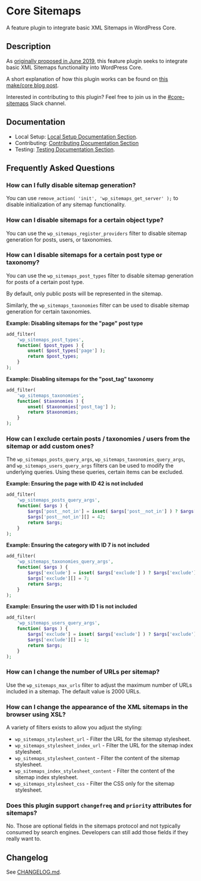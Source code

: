 # Core Sitemaps

A feature plugin to integrate basic XML Sitemaps in WordPress Core.

## Description

As [originally proposed in June 2019](https://make.wordpress.org/core/2019/06/12/xml-sitemaps-feature-project-proposal/), this feature plugin seeks to integrate basic XML Sitemaps functionality into WordPress Core.

A short explanation of how this plugin works can be found on [this make/core blog post](https://make.wordpress.org/core/2020/01/27/feature-plugin-xml-sitemaps/).

Interested in contributing to this plugin? Feel free to join us in the [#core-sitemaps](https://wordpress.slack.com/archives/CTKTGNJJW) Slack channel.

## Documentation

- Local Setup: [Local Setup Documentation Section](/docs/SETUP.md/).
- Contributing: [Contributing Documentation Section](/docs/CONTRIBUTING.md)
- Testing: [Testing Documentation Section](/docs/TESTING.md).

## Frequently Asked Questions

### How can I fully disable sitemap generation?

You can use `remove_action( 'init', 'wp_sitemaps_get_server' );` to disable initialization of any sitemap functionality.

### How can I disable sitemaps for a certain object type?

You can use the `wp_sitemaps_register_providers` filter to disable sitemap generation for posts, users, or taxonomies.

### How can I disable sitemaps for a certain post type or taxonomy?

You can use the `wp_sitemaps_post_types` filter to disable sitemap generation for posts of a certain post type.

By default, only public posts will be represented in the sitemap.

Similarly, the `wp_sitemaps_taxonomies` filter can be used to disable sitemap generation for certain taxonomies.

**Example: Disabling sitemaps for the "page" post type**

```php
add_filter(
	'wp_sitemaps_post_types',
	function( $post_types ) {
		unset( $post_types['page'] );
		return $post_types;
	}
);
```

**Example: Disabling sitemaps for the "post_tag" taxonomy**

```php
add_filter(
	'wp_sitemaps_taxonomies',
	function( $taxonomies ) {
		unset( $taxonomies['post_tag'] );
		return $taxonomies;
	}
);
```

### How can I exclude certain posts / taxonomies / users from the sitemap or add custom ones?

The `wp_sitemaps_posts_query_args`, `wp_sitemaps_taxonomies_query_args`, and `wp_sitemaps_users_query_args` filters can be used to modify the underlying queries. Using these queries, certain items can be excluded.

**Example: Ensuring the page with ID 42 is not included**

```php
add_filter(
	'wp_sitemaps_posts_query_args',
	function( $args ) {
		$args['post__not_in'] = isset( $args['post__not_in'] ) ? $args['post__not_in'] : array();
		$args['post__not_in'][] = 42;
		return $args;
	}
);
```

**Example: Ensuring the category with ID 7 is not included**

```php
add_filter(
	'wp_sitemaps_taxonomies_query_args',
	function( $args ) {
		$args['exclude'] = isset( $args['exclude'] ) ? $args['exclude'] : array();
		$args['exclude'][] = 7;
		return $args;
	}
);
```

**Example: Ensuring the user with ID 1 is not included**

```php
add_filter(
	'wp_sitemaps_users_query_args',
	function( $args ) {
		$args['exclude'] = isset( $args['exclude'] ) ? $args['exclude'] : array();
		$args['exclude'][] = 1;
		return $args;
	}
);
```

### How can I change the number of URLs per sitemap?

Use the `wp_sitemaps_max_urls` filter to adjust the maximum number of URLs included in a sitemap. The default value is 2000 URLs.

### How can I change the appearance of the XML sitemaps in the browser using XSL?

A variety of filters exists to allow you adjust the styling:

* `wp_sitemaps_stylesheet_url` - Filter the URL for the sitemap stylesheet.
* `wp_sitemaps_stylesheet_index_url` - Filter the URL for the sitemap index stylesheet.
* `wp_sitemaps_stylesheet_content` - Filter the content of the sitemap stylesheet.
* `wp_sitemaps_index_stylesheet_content` - Filter the content of the sitemap index stylesheet.
* `wp_sitemaps_stylesheet_css` - Filter the CSS only for the sitemap stylesheet.

### Does this plugin support `changefreq` and `priority` attributes for sitemaps?

No. Those are optional fields in the sitemaps protocol and not typically consumed by search engines. Developers can still add those fields if they really want to.

## Changelog

See [CHANGELOG.md](CHANGELOG.md).
